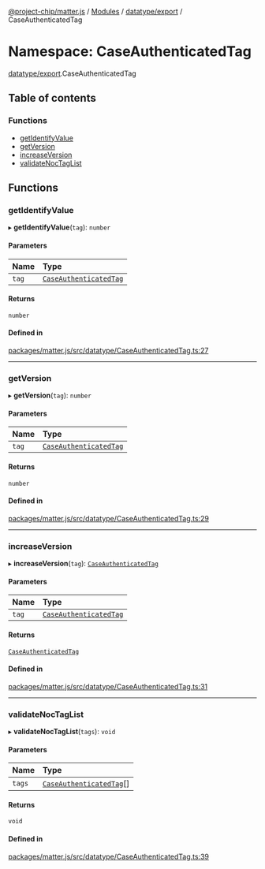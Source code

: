 [@project-chip/matter.js](../README.md) / [Modules](../modules.md) / [datatype/export](datatype_export.md) / CaseAuthenticatedTag

# Namespace: CaseAuthenticatedTag

[datatype/export](datatype_export.md).CaseAuthenticatedTag

## Table of contents

### Functions

- [getIdentifyValue](datatype_export.CaseAuthenticatedTag.md#getidentifyvalue)
- [getVersion](datatype_export.CaseAuthenticatedTag.md#getversion)
- [increaseVersion](datatype_export.CaseAuthenticatedTag.md#increaseversion)
- [validateNocTagList](datatype_export.CaseAuthenticatedTag.md#validatenoctaglist)

## Functions

### getIdentifyValue

▸ **getIdentifyValue**(`tag`): `number`

#### Parameters

| Name | Type |
| :------ | :------ |
| `tag` | [`CaseAuthenticatedTag`](datatype_export.md#caseauthenticatedtag) |

#### Returns

`number`

#### Defined in

[packages/matter.js/src/datatype/CaseAuthenticatedTag.ts:27](https://github.com/project-chip/matter.js/blob/5f71eedebdb9fa54338bde320c311bb359b7455d/packages/matter.js/src/datatype/CaseAuthenticatedTag.ts#L27)

___

### getVersion

▸ **getVersion**(`tag`): `number`

#### Parameters

| Name | Type |
| :------ | :------ |
| `tag` | [`CaseAuthenticatedTag`](datatype_export.md#caseauthenticatedtag) |

#### Returns

`number`

#### Defined in

[packages/matter.js/src/datatype/CaseAuthenticatedTag.ts:29](https://github.com/project-chip/matter.js/blob/5f71eedebdb9fa54338bde320c311bb359b7455d/packages/matter.js/src/datatype/CaseAuthenticatedTag.ts#L29)

___

### increaseVersion

▸ **increaseVersion**(`tag`): [`CaseAuthenticatedTag`](datatype_export.md#caseauthenticatedtag)

#### Parameters

| Name | Type |
| :------ | :------ |
| `tag` | [`CaseAuthenticatedTag`](datatype_export.md#caseauthenticatedtag) |

#### Returns

[`CaseAuthenticatedTag`](datatype_export.md#caseauthenticatedtag)

#### Defined in

[packages/matter.js/src/datatype/CaseAuthenticatedTag.ts:31](https://github.com/project-chip/matter.js/blob/5f71eedebdb9fa54338bde320c311bb359b7455d/packages/matter.js/src/datatype/CaseAuthenticatedTag.ts#L31)

___

### validateNocTagList

▸ **validateNocTagList**(`tags`): `void`

#### Parameters

| Name | Type |
| :------ | :------ |
| `tags` | [`CaseAuthenticatedTag`](datatype_export.md#caseauthenticatedtag)[] |

#### Returns

`void`

#### Defined in

[packages/matter.js/src/datatype/CaseAuthenticatedTag.ts:39](https://github.com/project-chip/matter.js/blob/5f71eedebdb9fa54338bde320c311bb359b7455d/packages/matter.js/src/datatype/CaseAuthenticatedTag.ts#L39)
